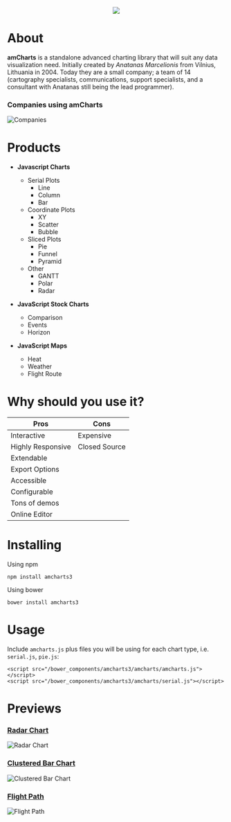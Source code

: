 <p align="center">
  <img src="https://avatars1.githubusercontent.com/u/1116146?s=460&v=4"></img>
</p>

# About
**amCharts** is a standalone advanced charting library that will suit any data visualization need. Initially created by *Anatanas Marcelionis* from Vilnius, Lithuania in 2004. Today they are a small company; a team of 14 (cartography specialists, communications, support specialists, and a consultant with Anatanas still being the lead programmer).

### Companies using amCharts
![Companies](https://i.imgur.com/gu4ygF6.png)

# Products
* **Javascript Charts**
  * Serial Plots
    * Line
    * Column
    * Bar
  * Coordinate Plots
    * XY
    * Scatter
    * Bubble
  * Sliced Plots
    * Pie
    * Funnel
    * Pyramid
  * Other 
    * GANTT
    * Polar
    * Radar
    
* **JavaScript Stock Charts**
  * Comparison
  * Events
  * Horizon
  
* **JavaScript Maps**
  * Heat
  * Weather
  * Flight Route
  
# Why should you use it?
Pros|Cons
------------ | -------------
Interactive|Expensive
Highly Responsive|Closed Source
Extendable|
Export Options|
Accessible|
Configurable|
Tons of demos|
Online Editor|

# Installing
Using npm
```
npm install amcharts3
```
Using bower
```
bower install amcharts3
```

# Usage
Include `amcharts.js` plus files you will be using for each chart type, i.e.
`serial.js`, `pie.js`:

```
<script src="/bower_components/amcharts3/amcharts/amcharts.js"></script>
<script src="/bower_components/amcharts3/amcharts/serial.js"></script>
```

# Previews
### [Radar Chart](https://codepen.io/gviloria/pen/pxxOWm/)
![Radar Chart](https://i.imgur.com/K6m7UUf.jpg)
### [Clustered Bar Chart](https://codepen.io/gviloria/pen/GYYwMq)
![Clustered Bar Chart](https://i.imgur.com/sDTqFjD.png)
### [Flight Path](https://codepen.io/gviloria/pen/MPPLye)
![Flight Path](https://i.imgur.com/Rq1uRJI.png)



